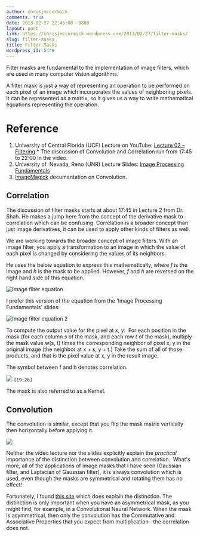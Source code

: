 ```yaml
---
author: chrisjmccormick
comments: true
date: 2013-02-27 22:45:08 -0800
layout: post
link: https://chrisjmccormick.wordpress.com/2013/02/27/filter-masks/
slug: filter-masks
title: Filter Masks
wordpress_id: 5449
---
```


Filter masks are fundamental to the implementation of image filters, which are used in many computer vision algorithms.

A filter mask is just a way of representing an operation to be performed on each pixel of an image which incorporates the values of neighboring pixels. It can be represented as a matrix, so it gives us a way to write mathematical equations representing the operation.

# Reference
	
  1. University of Central Florida (UCF) Lecture on YouTube: [Lecture 02 – Filtering](http://www.youtube.com/watch?v=1THuCOKNn6U)
    * The discussion of Convolution and Correlation run from 17:45 to 22:00 in the video.
  2. University of  Nevada, Reno (UNR) Lecture Slides: [Image Processing Fundamentals](http://www.cse.unr.edu/~bebis/CS474/Lectures/SpatialFiltering.ppt)	
  3. [ImageMagick](http://www.imagemagick.org/Usage/convolve/) documentation on Convolution.


## Correlation

The discussion of filter masks starts at about 17:45 in Lecture 2 from Dr. Shah. He makes a jump here from the concept of the derivative mask to correlation which can be confusing. Correlation is a broader concept than just image derivatives, it can be used to apply other kinds of filters as well.

We are working towards the broader concept of image filters. With an image filter, you apply a transformation to an image in which the value of each pixel is changed by considering the values of its neighbors.

He uses the below equation to express this mathematically, where _f_ is the image and _h_ is the mask to be applied. However, _f_ and _h_ are reversed on the right hand side of this equation.

![Image filter equation](https://lh6.googleusercontent.com/wrvyBOSBimOBze7SFc4ZZojtNqNwn7ewrVuNBVKXwGf6qGQHyM4FQ23wk5WA0HIE6QzORIAWcUWwKFhWVXEURx5Tvyk6x9YVgkD5rjsSCChW7FohNkkoSaCi)

I prefer this version of the equation from the 'Image Processing Fundamentals' slides:

![Image filter equation 2](https://lh3.googleusercontent.com/QWZKIBqjuMWcY_MB1x0M-4zb_ec1EVUo30KDSL8TQ8mgirz32sZuGYJ22S1KPh8Ot1Cw0uBza_qoSXpsvSJLzQbt6dvh_b6QxNTlIJkZ_SNrnHroP-F9rKZM)

To compute the output value for the pixel at x, y:  For each position in the mask (for each column _s_ of the mask, and each row _t_ of the mask), multiply the mask value w(s, t) times the corresponding neighbor of pixel x, y in the original image (the neighbor at x + s, y + t.) Take the sum of all of those products, and that is the pixel value at x, y in the result image.

The symbol between f and h denotes correlation.

![](https://lh3.googleusercontent.com/32XmgWiTtYGKddpefnBXs9tFSyfIvDE31TN6hs_PYrWb_lAQGpM6oOF7cvIL9jRmlt2cJoMOTS0drDEhEPnwIkCwC7F4dVYiedVk9nYxdnl-t8AvaIaNViIi)
`[19:26]`

The mask is also referred to as a Kernel.


## Convolution 

The convolution is similar, except that you flip the mask matrix vertically then horizontally before applying it.

![](https://lh6.googleusercontent.com/NmvsgSVGR1IB6UAg4wA1YYACYfOl53OeDVlp4Ol_vyXbEyfvEylFnyZ4eZ8cfbZdBVZ_SnxEnK32r-cS6UZBfJa16c6KBsPxzT4LXxtJM93vD2PfE9m1sfYg)

Neither the video lecture nor the slides explicitly explain the _practical_ importance of the distinction between convolution and correlation.  What's more, all of the applications of image masks that I have seen (Gaussian filter, and Laplacian of Gaussian filter), it is always convolution which is used, even though the masks are symmetrical and rotating them has no effect!

Fortunately, I found [this site](http://www.imagemagick.org/Usage/convolve/#convolve_vs_correlate) which does explain the distinction. The distinction is only important when you have an asymmetrical mask, as you might find, for example, in a Convolutional Neural Network. When the mask is asymmetrical, then only the convolution has the Commutative and Associative Properties that you expect from multiplication--the correlation does not.